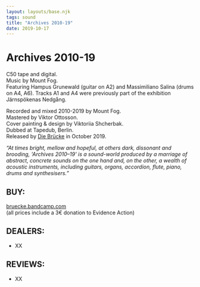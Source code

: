 ```yaml
---
layout: layouts/base.njk
tags: sound
title: "Archives 2010-19"
date: 2019-10-17
---
```

# Archives 2010-19

C50 tape and digital.  
Music by Mount Fog.  
Featuring Hampus Grunewald (guitar on A2) and Massimiliano Salina (drums on A4, A6). Tracks A1 and A4 were previously part of the exhibition Järnspökenas Nedgång.  

Recorded and mixed 2010-2019 by Mount Fog.  
Mastered by Viktor Ottosson.  
Cover painting & design by Viktoriia Shcherbak.  
Dubbed at Tapedub, Berlin.  
Released by [Die Brücke](https://bruecke.bandcamp.com/) in October 2019.

_“At times bright, mellow and hopeful, at others dark, dissonant and brooding, 'Archives 2010–19' is a sound-world produced by a marriage of abstract, concrete sounds on the one hand and, on the other, a wealth of acoustic instruments, including guitars, organs, accordion, flute, piano, drums and synthesisers.”_

## BUY:

[bruecke.bandcamp.com](https://bruecke.bandcamp.com/)  
(all prices include a 3€ donation to Evidence Action)

## DEALERS:

- XX

## REVIEWS:

- XX